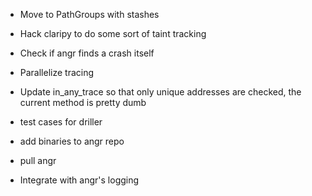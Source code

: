 * Move to PathGroups with stashes

* Hack claripy to do some sort of taint tracking

* Check if angr finds a crash itself

* Parallelize tracing

* Update in_any_trace so that only unique addresses are checked, the current method is pretty dumb

* test cases for driller

* add binaries to angr repo

* pull angr

* Integrate with angr's logging
